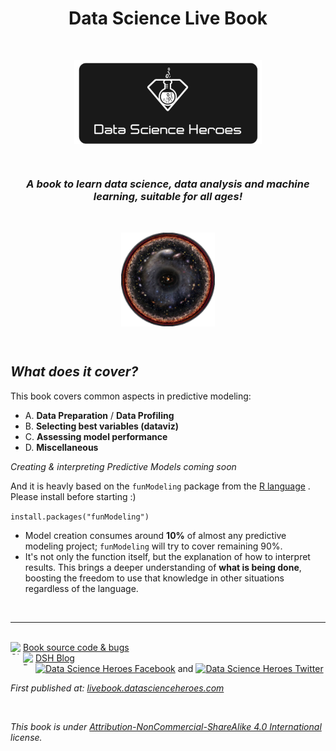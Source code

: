 <center> <h1> Data Science Live Book</h1> </center>

<br>



<p align="center">
<img src="readme/logo4.JPG" width="300px" alt="Data Science Heroes" align="center">
</p>

<br>

<center><i><h3>A book to learn data science, data analysis and machine learning, suitable for all ages!</h3></i></center>


<br>

<p align="center">
<img src="readme/cover_logo.png" width="150px" alt="Data Science Heroes" align="center">
</p>

<br>

## _What does it cover?_

This book covers common aspects in predictive modeling:

+  A. **Data Preparation** / **Data Profiling**
+  B. **Selecting best variables (dataviz)**
+  C. **Assessing model performance**
+  D. **Miscellaneous**

_Creating & interpreting Predictive Models coming soon_

And it is heavly based on the `funModeling` package from the <a href="https://cloud.r-project.org">R language</a> . Please install before starting :) 

`install.packages("funModeling")`



* Model creation consumes around **10%** of almost any predictive modeling project; `funModeling` will try to cover remaining 90%. 
* It's not only the function itself, but the explanation of how to interpret results. This brings a deeper understanding of **what is being done**, boosting the freedom to use that knowledge in other situations regardless of the language.

<br>


-------

<br>


<div>
<a href="https://github.com/pablo14/data-science-live-book" target="blank">Book source code & bugs 
<img src="http://datascienceheroes.com/img/blog/github_logo.PNG" height="20" width="20" style="  float:left; margin:auto;" alt="Github Data Science Live Book">
</a><span style=""></span>
</div>

<div>
<a href="http://blog.datascienceheroes.com" target="blank">
<img src="http://datascienceheroes.com/img/blog/logo_dsh.png" height="20" width="20" alt="Data Science Heroes Blog" style="align:left; float:left; margin:auto;" style="border-radius:5px;">DSH Blog
</a>
</div>

<div>

<a href="https://www.facebook.com/datasciheroes" target="blank">
<img src="http://datascienceheroes.com/img/blog/fb_logo.PNG" height="20" width="20" style="margin:auto;" alt="Data Science Heroes Facebook"></a> and <a href="https://twitter.com/DataSciHeroes" target="blank">
<img src="http://datascienceheroes.com/img/blog/twitter_logo.PNG" height="20" width="20" style="margin:auto" alt="Data Science Heroes Twitter">
</a>
</div>

_First published at: <a href="http://livebook.datascienceheroes.com">livebook.datascienceheroes.com</a>_

<br>


_This book is under <a href="https://creativecommons.org/licenses/by-nc-sa/4.0/" target="blank">Attribution-NonCommercial-ShareAlike 4.0 International</a> license._

 



